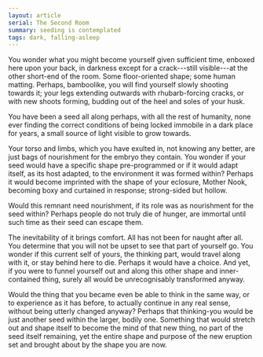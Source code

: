 ```yaml
---
layout: article
serial: The Second Room
summary: seeding is contemplated
tags: dark, falling-asleep
---
```


You wonder what you might become yourself given sufficient time, enboxed here upon your back, in darkness except for a crack---still visible---at the other short-end of the room.  Some floor-oriented shape; some human matting. Perhaps, bamboolike, you will find yourself slowly shooting towards it; your legs extending outwards with rhubarb-forcing cracks, or with new shoots forming, budding out of the heel and soles of your husk. 

You have been a seed all along perhaps, with all the rest of humanity, none ever finding the correct conditions of being locked immobile in a dark place for years, a small source of light visible to grow towards. 

Your torso and limbs, which you have exulted in, not knowing any better, are just bags of nourishment for the embryo they contain. You wonder if your seed would have a specific shape pre-programmed or if it would adapt itself, as its host adapted, to the environment it was formed within? Perhaps it would become imprinted with the shape of your eclosure, Mother Nook, becoming boxy and curtained in response; strong-sided but hollow.

Would this remnant need nourishment, if its role was as nourishment for the seed within? Perhaps people do not truly die of hunger, are immortal until such time as their seed can escape them.

The inevitability of it brings comfort. All has not been for naught after all. You determine that you will not be upset to see that part of yourself go. You wonder if this current self of yours, the thinking part, would travel along with it, or stay behind here to die. Perhaps it would have a choice. And yet, if you were to funnel yourself out and along this other shape and inner-contained thing, surely all would be unrecognisably transformed anyway. 

Would the thing that you became even be able to think in the same way, or to experience as it has before, to actually continue in any real sense, without being utterly changed anyway? Perhaps that thinking-you would be just another seed within the larger, bodily one. Something that would stretch out and shape itself to become the mind of that new thing, no part of the seed itself remaining, yet the entire shape and purpose of the new eruption set and brought about by the shape you are now.

